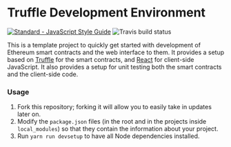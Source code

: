 Truffle Development Environment
===============================

[![Standard - JavaScript Style Guide](https://img.shields.io/badge/code%20style-standard-brightgreen.svg)](http://standardjs.com/)
![Travis build status](https://travis-ci.org/Charterhouse/TruffleDevEnv.svg?branch=master)

This is a template project to quickly get started with development of
Ethereum smart contracts and the web interface to them. It provides a
setup based on [Truffle](http://truffleframework.com) for the smart
contracts, and [React](https://facebook.github.io/react/) for client-side
JavaScript. It also provides a setup for unit testing both the smart
contracts and the client-side code.

### Usage

1. Fork this repository; forking it will allow you to easily take in
   updates later on.
2. Modify the `package.json` files (in the root and in the projects
   inside `local_modules`) so that they contain the information about
   your project.
3. Run `yarn run devsetup` to have all Node dependencies installed.

